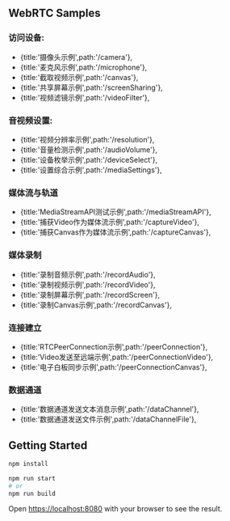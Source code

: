 ##  WebRTC Samples

### 访问设备:
-   {title:'摄像头示例',path:'/camera'},
-   {title:'麦克风示例',path:'/microphone'},
-   {title:'截取视频示例',path:'/canvas'},
-   {title:'共享屏幕示例',path:'/screenSharing'},
-   {title:'视频滤镜示例',path:'/videoFilter'},
### 音视频设置:
-   {title:'视频分辨率示例',path:'/resolution'},
-   {title:'音量检测示例',path:'/audioVolume'},
-   {title:'设备枚举示例',path:'/deviceSelect'},
-   {title:'设置综合示例',path:'/mediaSettings'},
### 媒体流与轨道
-  {title:'MediaStreamAPI测试示例',path:'/mediaStreamAPI'},
-  {title:'捕获Video作为媒体流示例',path:'/captureVideo'},
-  {title:'捕获Canvas作为媒体流示例',path:'/captureCanvas'},
### 媒体录制
-  {title:'录制音频示例',path:'/recordAudio'},
-  {title:'录制视频示例',path:'/recordVideo'},
-  {title:'录制屏幕示例',path:'/recordScreen'},
-  {title:'录制Canvas示例',path:'/recordCanvas'},
### 连接建立
-  {title:'RTCPeerConnection示例',path:'/peerConnection'},
-  {title:'Video发送至远端示例',path:'/peerConnectionVideo'},
-  {title:'电子白板同步示例',path:'/peerConnectionCanvas'},
### 数据通道
-  {title:'数据通道发送文本消息示例',path:'/dataChannel'},
-  {title:'数据通道发送文件示例',path:'/dataChannelFile'},

## Getting Started
```bash
npm install

npm run start
# or
npm run build
```

Open [https://localhost:8080](https://localhost:8080) with your browser to see the result.


